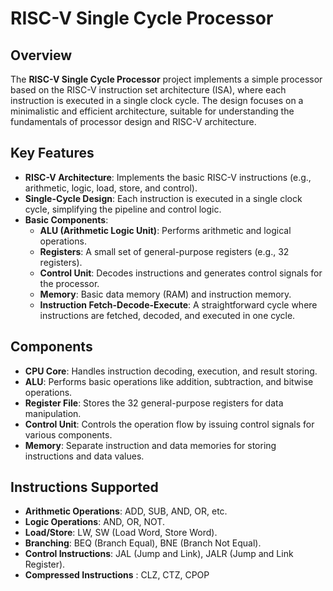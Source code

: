 # RISC-V Single Cycle Processor

## Overview

The **RISC-V Single Cycle Processor** project implements a simple processor based on the RISC-V instruction set architecture (ISA), where each instruction is executed in a single clock cycle. The design focuses on a minimalistic and efficient architecture, suitable for understanding the fundamentals of processor design and RISC-V architecture.

## Key Features

- **RISC-V Architecture**: Implements the basic RISC-V instructions (e.g., arithmetic, logic, load, store, and control).
- **Single-Cycle Design**: Each instruction is executed in a single clock cycle, simplifying the pipeline and control logic.
- **Basic Components**:
  - **ALU (Arithmetic Logic Unit)**: Performs arithmetic and logical operations.
  - **Registers**: A small set of general-purpose registers (e.g., 32 registers).
  - **Control Unit**: Decodes instructions and generates control signals for the processor.
  - **Memory**: Basic data memory (RAM) and instruction memory.
  - **Instruction Fetch-Decode-Execute**: A straightforward cycle where instructions are fetched, decoded, and executed in one cycle.

## Components

- **CPU Core**: Handles instruction decoding, execution, and result storing.
- **ALU**: Performs basic operations like addition, subtraction, and bitwise operations.
- **Register File**: Stores the 32 general-purpose registers for data manipulation.
- **Control Unit**: Controls the operation flow by issuing control signals for various components.
- **Memory**: Separate instruction and data memories for storing instructions and data values.

## Instructions Supported

- **Arithmetic Operations**: ADD, SUB, AND, OR, etc.
- **Logic Operations**: AND, OR, NOT.
- **Load/Store**: LW, SW (Load Word, Store Word).
- **Branching**: BEQ (Branch Equal), BNE (Branch Not Equal).
- **Control Instructions**: JAL (Jump and Link), JALR (Jump and Link Register).
- **Compressed Instructions** : CLZ, CTZ, CPOP

